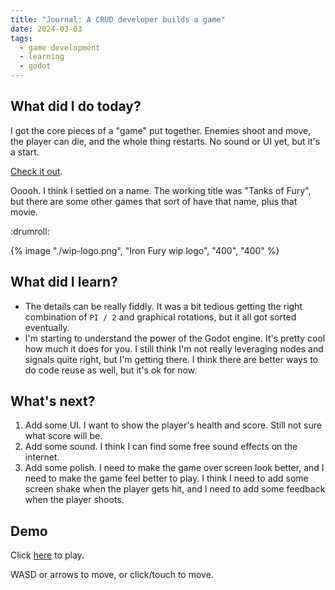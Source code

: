 ```yaml
---
title: "Journal: A CRUD developer builds a game"
date: 2024-03-03
tags:
  - game development
  - learning
  - godot
---
```


## What did I do today?

I got the core pieces of a "game" put together. Enemies shoot and move, the player can die, and the whole thing restarts. No sound or UI yet, but it's a start.

[Check it out](#demo).

Ooooh. I think I settled on a name. The working title was "Tanks of Fury", but there are some other games that sort of have that name, plus that movie.

:drumroll:

{% image "./wip-logo.png", "Iron Fury wip logo", "400", "400" %}

## What did I learn?

- The details can be really fiddly. It was a bit tedious getting the right combination of `PI / 2` and graphical rotations, but it all got sorted eventually.
- I'm starting to understand the power of the Godot engine. It's pretty cool how much it does for you. I still think I'm not really leveraging nodes and signals quite right, but I'm getting there. I think there are better ways to do code reuse as well, but it's ok for now.

## What's next?

1. Add some UI. I want to show the player's health and score. Still not sure what score will be.
2. Add some sound. I think I can find some free sound effects on the internet.
3. Add some polish. I need to make the game over screen look better, and I need to make the game feel better to play. I think I need to add some screen shake when the player gets hit, and I need to add some feedback when the player shoots.

## Demo

Click [here](/iron-fury/builds/2024-03-06) to play.

WASD or arrows to move, or click/touch to move.
